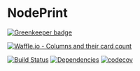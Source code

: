 # NodePrint

[![Greenkeeper badge](https://badges.greenkeeper.io/CA-CharlKlein/NodePrint.svg)](https://greenkeeper.io/)

[![Waffle.io - Columns and their card count](https://badge.waffle.io/CA-CharlKlein/NodePrint.svg?columns=all)](https://waffle.io/CA-CharlKlein/NodePrint) 

[![Build Status](https://travis-ci.org/CA-CharlKlein/NodePrint.svg?branch=master)](https://travis-ci.org/CA-CharlKlein/NodePrint) [![Dependencies](https://david-dm.org/ca-charlklein/nodeprint.svg)](https://david-dm.org) [![codecov](https://codecov.io/gh/CA-CharlKlein/NodePrint/branch/master/graph/badge.svg)](https://codecov.io/gh/CA-CharlKlein/NodePrint)


